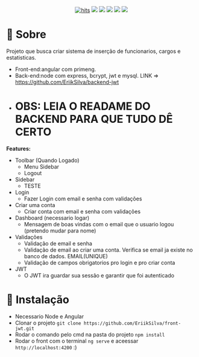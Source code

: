 <div align="center">
  <a href="https://github.com/EriikSilva/crud-primeng-node"><img alt="hits" src="https://hits.sh/github.com/EriikSilva/crud-primeng-node.svg"></a>
  <a href="https://github.com/EriikSilva/crud-primeng-node/graphs/commit-activity"><img src="https://img.shields.io/github/last-commit/EriikSilva/crud-primeng-node"></a>
  <a href="https://github.com/EriikSilva/crud-primeng-node"><img src="https://img.shields.io/badge/
  -InProgress-yellow"></a>
  <a href="https://github.com/EriikSilva/crud-primeng-node/stargazers"><img src="https://img.shields.io/github/stars/EriikSilva/crud-primeng-node?style=social"></a>
  <a href="https://github.com/EriikSilva/crud-primeng-node/network/members"><img src="https://img.shields.io/github/forks/EriikSilva/crud-primeng-node?style=social"></a>
  <a href="https://github.com/EriikSilva"><img src="https://img.shields.io/github/followers/EriikSilva?style=social"></a>
</div>



# 💬 Sobre
Projeto que busca criar sistema de inserção de funcionarios, cargos e estatisticas.
<br>
- Front-end:angular com primeng.
- Back-end:node com express, bcrypt, jwt e mysql. LINK => https://github.com/EriikSilva/backend-jwt 
- <h1>OBS: LEIA O READAME DO BACKEND PARA QUE TUDO DÊ CERTO</h1>

<b>Features:</b>
- Toolbar (Quando Logado)
  - Menu Sidebar
  - Logout
- Sidebar
  - TESTE
- Login
  - Fazer Login com email e senha com validações
- Criar uma conta
  - Criar conta com email e senha com validações
- Dashboard (necessario logar)
  - Mensagem de boas vindas com o email que o usuario logou (pretendo mudar para nome)
- Validações
  - Validação de email e senha 
  - Validação de email ao criar uma conta. Verifica se email ja existe no banco de dados. EMAIL(UNIQUE)
  - Validação de campos obrigatorios pro login e pro criar conta
- JWT
  - O JWT ira guardar sua sessão e garantir que foi autenticado
# 💾 Instalação
- Necessario Node e Angular
- Clonar o projeto ```git clone https://github.com/EriikSilva/front-jwt.git```
- Rodar o comando pelo cmd na pasta do projeto ```npm install```
- Rodar o front com o terminal ```ng serve``` e aceessar ```http://localhost:4200``` :)


